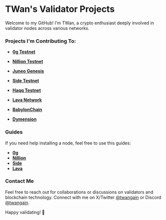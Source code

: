 # TWan's Validator Projects

Welcome to my GitHub! I'm TWan, a crypto enthusiast deeply involved in validator nodes across various networks.

### Projects I'm Contributing To:

- **[0g Testnet](https://testnet.0g.explorers.guru/validator/0gvaloper1e3xc3mh25axj0l55e63xcc9yzj49pn4mwf9had)**

- **[Nillion Testnet](https://testnet.nillion.explorers.guru/validator/nillionvaloper1g7pvezhtlxu7vffh32536frtq4z6c6dxeax5wv)**

- **[Juneo Genesis](https://genesis.mcnscan.io/chain/2oJ5LaLMUU98pfwqVfrCH8kbJDiDgXE1Z2qykTu3W5aRwQd7Jc)**

- **[Side Testnet](https://testnet.side.explorers.guru/validator/sidevaloper1lfpzeu78fjyepegm34xtk5u65pepjz9wryl8gu)**

- **[Haqq Testnet](https://testnet.ping.pub/haqq/staking/haqqvaloper19aucj93867649nhgthdjc8n56hllgslknqvyqd)**

- **[Lava Network](https://lava.explorers.guru/validator/lava@valoper1q7nrxyc7ghn4en66wnns846przrnrfuvdu2cku)**

- **[BabylonChain](https://github.com/babylonchain/networks/pull/291)**

- **[Dymension](https://fl.dym.fyi/rollapp/twan_8082431-1)**


### Guides
If you need help installing a node, feel free to use this guides:
- **[0g](https://github.com/TWan777/guides/tree/main/0g-guide)**
- **[Nillion](https://github.com/TWan777/guides/tree/main/nillion-guide)**
- **[Side](https://github.com/TWan777/guides/tree/main/side-guide)**
- **[Lava](https://github.com/TWan777/guides/tree/main/lava-guide)**


### Contact Me

Feel free to reach out for collaborations or discussions on validators and blockchain technology. Connect with me on X/Twitter [@twangain](https://x.com/twangain) or Discord [@twangain](https://discordapp.com/users/964665993412628500).

Happy validating! 🚀
